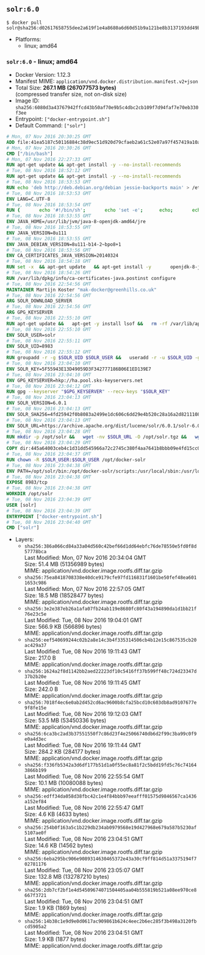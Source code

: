 ## `solr:6.0`

```console
$ docker pull solr@sha256:d02617658755dee2a619f1e4a8680a6d60d51b9a121be8b3137193dd49b7c96a
```

-	Platforms:
	-	linux; amd64

### `solr:6.0` - linux; amd64

-	Docker Version: 1.12.3
-	Manifest MIME: `application/vnd.docker.distribution.manifest.v2+json`
-	Total Size: **267.1 MB (267077573 bytes)**  
	(compressed transfer size, not on-disk size)
-	Image ID: `sha256:6080d3a43767942ffcd43b50af70e9b5c4dbc2cb109f7d94faf7e70eb330f3ee`
-	Entrypoint: `["docker-entrypoint.sh"]`
-	Default Command: `["solr"]`

```dockerfile
# Mon, 07 Nov 2016 20:30:25 GMT
ADD file:41ea5187c50116884c38d9ec51d920d79cfaeb2a61c52e07a97f457419a10a4f in / 
# Mon, 07 Nov 2016 20:30:26 GMT
CMD ["/bin/bash"]
# Mon, 07 Nov 2016 22:27:33 GMT
RUN apt-get update && apt-get install -y --no-install-recommends 		ca-certificates 		curl 		wget 	&& rm -rf /var/lib/apt/lists/*
# Tue, 08 Nov 2016 18:52:12 GMT
RUN apt-get update && apt-get install -y --no-install-recommends 		bzip2 		unzip 		xz-utils 	&& rm -rf /var/lib/apt/lists/*
# Tue, 08 Nov 2016 18:53:53 GMT
RUN echo 'deb http://deb.debian.org/debian jessie-backports main' > /etc/apt/sources.list.d/jessie-backports.list
# Tue, 08 Nov 2016 18:53:53 GMT
ENV LANG=C.UTF-8
# Tue, 08 Nov 2016 18:53:54 GMT
RUN { 		echo '#!/bin/sh'; 		echo 'set -e'; 		echo; 		echo 'dirname "$(dirname "$(readlink -f "$(which javac || which java)")")"'; 	} > /usr/local/bin/docker-java-home 	&& chmod +x /usr/local/bin/docker-java-home
# Tue, 08 Nov 2016 18:53:55 GMT
ENV JAVA_HOME=/usr/lib/jvm/java-8-openjdk-amd64/jre
# Tue, 08 Nov 2016 18:53:55 GMT
ENV JAVA_VERSION=8u111
# Tue, 08 Nov 2016 18:53:55 GMT
ENV JAVA_DEBIAN_VERSION=8u111-b14-2~bpo8+1
# Tue, 08 Nov 2016 18:53:56 GMT
ENV CA_CERTIFICATES_JAVA_VERSION=20140324
# Tue, 08 Nov 2016 18:54:18 GMT
RUN set -x 	&& apt-get update 	&& apt-get install -y 		openjdk-8-jre-headless="$JAVA_DEBIAN_VERSION" 		ca-certificates-java="$CA_CERTIFICATES_JAVA_VERSION" 	&& rm -rf /var/lib/apt/lists/* 	&& [ "$JAVA_HOME" = "$(docker-java-home)" ]
# Tue, 08 Nov 2016 18:54:26 GMT
RUN /var/lib/dpkg/info/ca-certificates-java.postinst configure
# Tue, 08 Nov 2016 22:54:56 GMT
MAINTAINER Martijn Koster "mak-docker@greenhills.co.uk"
# Tue, 08 Nov 2016 22:54:56 GMT
ARG SOLR_DOWNLOAD_SERVER
# Tue, 08 Nov 2016 22:54:56 GMT
ARG GPG_KEYSERVER
# Tue, 08 Nov 2016 22:55:10 GMT
RUN apt-get update &&   apt-get -y install lsof &&   rm -rf /var/lib/apt/lists/*
# Tue, 08 Nov 2016 22:55:10 GMT
ENV SOLR_USER=solr
# Tue, 08 Nov 2016 22:55:11 GMT
ENV SOLR_UID=8983
# Tue, 08 Nov 2016 22:55:12 GMT
RUN groupadd -r -g $SOLR_UID $SOLR_USER &&   useradd -r -u $SOLR_UID -g $SOLR_USER $SOLR_USER
# Tue, 08 Nov 2016 23:04:10 GMT
ENV SOLR_KEY=5F55943E13D49059D3F342777186B06E1ED139E7
# Tue, 08 Nov 2016 23:04:10 GMT
ENV GPG_KEYSERVER=hkp://ha.pool.sks-keyservers.net
# Tue, 08 Nov 2016 23:04:12 GMT
RUN gpg --keyserver "$GPG_KEYSERVER" --recv-keys "$SOLR_KEY"
# Tue, 08 Nov 2016 23:04:13 GMT
ENV SOLR_VERSION=6.0.1
# Tue, 08 Nov 2016 23:04:13 GMT
ENV SOLR_SHA256=4fd25942f0b8083a2499e1dc606c6dd29e4b520c28a16a2d82111088126d43af
# Tue, 08 Nov 2016 23:04:13 GMT
ENV SOLR_URL=https://archive.apache.org/dist/lucene/solr/6.0.1/solr-6.0.1.tgz
# Tue, 08 Nov 2016 23:04:28 GMT
RUN mkdir -p /opt/solr &&   wget -nv $SOLR_URL -O /opt/solr.tgz &&   wget -nv $SOLR_URL.asc -O /opt/solr.tgz.asc &&   echo "$SOLR_SHA256 */opt/solr.tgz" | sha256sum -c - &&   (>&2 ls -l /opt/solr.tgz /opt/solr.tgz.asc) &&   gpg --batch --verify /opt/solr.tgz.asc /opt/solr.tgz &&   tar -C /opt/solr --extract --file /opt/solr.tgz --strip-components=1 &&   rm /opt/solr.tgz* &&   rm -Rf /opt/solr/docs/ &&   mkdir -p /opt/solr/server/solr/lib /opt/solr/server/solr/mycores &&   sed -i -e 's/#SOLR_PORT=8983/SOLR_PORT=8983/' /opt/solr/bin/solr.in.sh &&   sed -i -e '/-Dsolr.clustering.enabled=true/ a SOLR_OPTS="$SOLR_OPTS -Dsun.net.inetaddr.ttl=60 -Dsun.net.inetaddr.negative.ttl=60"' /opt/solr/bin/solr.in.sh &&   chown -R $SOLR_USER:$SOLR_USER /opt/solr &&   mkdir /docker-entrypoint-initdb.d /opt/docker-solr/
# Tue, 08 Nov 2016 23:04:29 GMT
COPY dir:445a64003ceb4c1d31dd545966a72c2745c380f4aa7641b8bbb09e4fd15cc0f6 in /opt/docker-solr/scripts 
# Tue, 08 Nov 2016 23:04:37 GMT
RUN chown -R $SOLR_USER:$SOLR_USER /opt/docker-solr
# Tue, 08 Nov 2016 23:04:38 GMT
ENV PATH=/opt/solr/bin:/opt/docker-solr/scripts:/usr/local/sbin:/usr/local/bin:/usr/sbin:/usr/bin:/sbin:/bin
# Tue, 08 Nov 2016 23:04:38 GMT
EXPOSE 8983/tcp
# Tue, 08 Nov 2016 23:04:38 GMT
WORKDIR /opt/solr
# Tue, 08 Nov 2016 23:04:39 GMT
USER [solr]
# Tue, 08 Nov 2016 23:04:39 GMT
ENTRYPOINT ["docker-entrypoint.sh"]
# Tue, 08 Nov 2016 23:04:40 GMT
CMD ["solr"]
```

-	Layers:
	-	`sha256:386a066cd84a33a04d560c42bef66d1dd64ebfc76de78550e5fd0f8d57778bca`  
		Last Modified: Mon, 07 Nov 2016 20:34:04 GMT  
		Size: 51.4 MB (51356989 bytes)  
		MIME: application/vnd.docker.image.rootfs.diff.tar.gzip
	-	`sha256:75ea8418708338e40dce9179cfe97fd116831f1601be50fef48ea6011653c986`  
		Last Modified: Mon, 07 Nov 2016 22:57:05 GMT  
		Size: 18.5 MB (18528477 bytes)  
		MIME: application/vnd.docker.image.rootfs.diff.tar.gzip
	-	`sha256:3e2e387eb26a1afa07fb24ab119e8680fc80f43a194890da1d1bb21f76e23c5e`  
		Last Modified: Tue, 08 Nov 2016 19:04:01 GMT  
		Size: 566.9 KB (566896 bytes)  
		MIME: application/vnd.docker.image.rootfs.diff.tar.gzip
	-	`sha256:eef540699244c02b2a8e14c3b4f335314506cb4b12e15c867535cb20ac429a37`  
		Last Modified: Tue, 08 Nov 2016 19:11:43 GMT  
		Size: 217.0 B  
		MIME: application/vnd.docker.image.rootfs.diff.tar.gzip
	-	`sha256:1624a2f8d1142bb2aed22223df10c5416ff37b599ff48c724d23347d37b2b20e`  
		Last Modified: Tue, 08 Nov 2016 19:11:45 GMT  
		Size: 242.0 B  
		MIME: application/vnd.docker.image.rootfs.diff.tar.gzip
	-	`sha256:7018f4ec6e0ab2d452cd6ac9600b8cfa25bcd10c603db8ad9107677e9f8fe15e`  
		Last Modified: Tue, 08 Nov 2016 19:12:03 GMT  
		Size: 53.5 MB (53450336 bytes)  
		MIME: application/vnd.docker.image.rootfs.diff.tar.gzip
	-	`sha256:6ca3bc2ad3b37551550f7c86d23f4e25066740db6d2f99c3ba99c0f9e0a4d3ec`  
		Last Modified: Tue, 08 Nov 2016 19:11:44 GMT  
		Size: 284.2 KB (284177 bytes)  
		MIME: application/vnd.docker.image.rootfs.diff.tar.gzip
	-	`sha256:f336fb5342a3d6df177b51d1a0f55ec8a81f2c5bdd19fd5c76c741643866b199`  
		Last Modified: Tue, 08 Nov 2016 22:55:54 GMT  
		Size: 10.1 MB (10080088 bytes)  
		MIME: application/vnd.docker.image.rootfs.diff.tar.gzip
	-	`sha256:edff34da058d38fbc42c1e4f84bbb97eeafff01575d9846567ca1436a152ef84`  
		Last Modified: Tue, 08 Nov 2016 22:55:47 GMT  
		Size: 4.6 KB (4633 bytes)  
		MIME: application/vnd.docker.image.rootfs.diff.tar.gzip
	-	`sha256:254b0f163a5c1b229db234ab0979568e19d427968e679a587b5230af5107ae0f`  
		Last Modified: Tue, 08 Nov 2016 23:04:51 GMT  
		Size: 14.6 KB (14562 bytes)  
		MIME: application/vnd.docker.image.rootfs.diff.tar.gzip
	-	`sha256:6eba295bc906e9089314630465372e43a30cf9ff814d51a3375194f702781176`  
		Last Modified: Tue, 08 Nov 2016 23:05:07 GMT  
		Size: 132.8 MB (132787210 bytes)  
		MIME: application/vnd.docker.image.rootfs.diff.tar.gzip
	-	`sha256:2db7cf2bf1e4d54509674071504405aa04b555819b521a08ee970ce8667f3721`  
		Last Modified: Tue, 08 Nov 2016 23:04:51 GMT  
		Size: 1.9 KB (1869 bytes)  
		MIME: application/vnd.docker.image.rootfs.diff.tar.gzip
	-	`sha256:14b38c1e9d9e0d0617ac909861b624c4eec2b6ec285f3b498a3120fbcd5905a2`  
		Last Modified: Tue, 08 Nov 2016 23:04:51 GMT  
		Size: 1.9 KB (1877 bytes)  
		MIME: application/vnd.docker.image.rootfs.diff.tar.gzip
